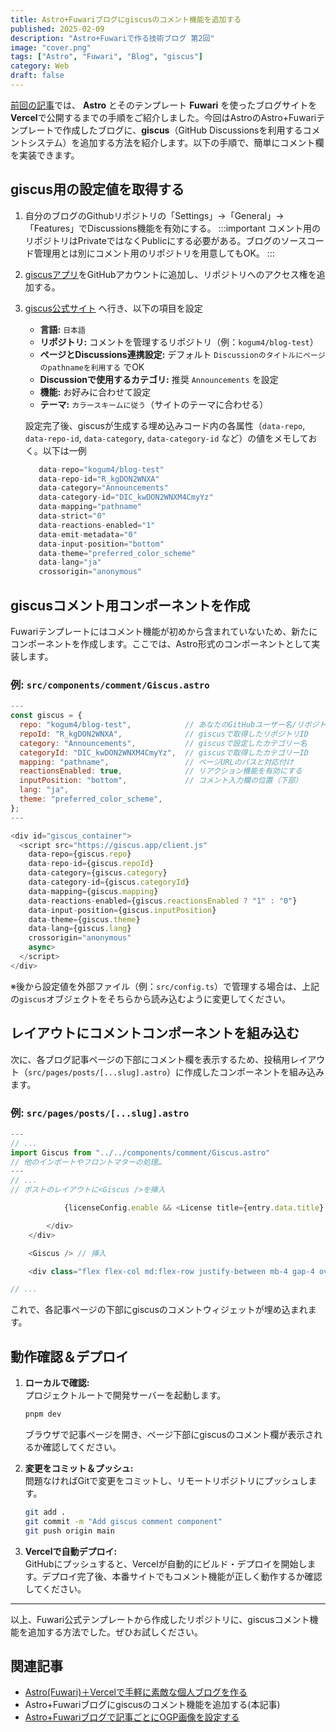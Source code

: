 ```yaml
---
title: Astro+Fuwariブログにgiscusのコメント機能を追加する
published: 2025-02-09
description: "Astro+Fuwariで作る技術ブログ 第2回"
image: "cover.png"
tags: ["Astro", "Fuwari", "Blog", "giscus"]
category: Web
draft: false
---
```


[前回の記事](https://kogum4.com/posts/astro-fuwari-vercel-blog/)では、 **Astro** とそのテンプレート **Fuwari** を使ったブログサイトを **Vercel**で公開するまでの手順をご紹介しました。今回はAstroのAstro+Fuwariテンプレートで作成したブログに、**giscus**（GitHub Discussionsを利用するコメントシステム）を追加する方法を紹介します。以下の手順で、簡単にコメント欄を実装できます。

## giscus用の設定値を取得する

1. 自分のブログのGithubリポジトリの「Settings」→「General」→「Features」でDiscussions機能を有効にする。
  :::important
  コメント用のリポジトリはPrivateではなくPublicにする必要がある。ブログのソースコード管理用とは別にコメント用のリポジトリを用意してもOK。
  :::
2. [giscusアプリ](https://github.com/apps/giscus)をGitHubアカウントに追加し、リポジトリへのアクセス権を追加する。

2. [giscus公式サイト](https://giscus.app/) へ行き、以下の項目を設定
   - **言語:** `日本語`
   - **リポジトリ:** コメントを管理するリポジトリ（例：`kogum4/blog-test`）
   - **ページとDiscussions連携設定:** デフォルト `Discussionのタイトルにページのpathnameを利用する` でOK
   - **Discussionで使用するカテゴリ:** 推奨 `Announcements` を設定
   - **機能:** お好みに合わせて設定
   - **テーマ:** `カラースキームに従う`（サイトのテーマに合わせる）  
   
   設定完了後、giscusが生成する埋め込みコード内の各属性（`data-repo`, `data-repo-id`, `data-category`, `data-category-id` など）の値をメモしておく。以下は一例
   ```javascript
      data-repo="kogum4/blog-test"
      data-repo-id="R_kgDON2WNXA"
      data-category="Announcements"
      data-category-id="DIC_kwDON2WNXM4CmyYz"
      data-mapping="pathname"
      data-strict="0"
      data-reactions-enabled="1"
      data-emit-metadata="0"
      data-input-position="bottom"
      data-theme="preferred_color_scheme"
      data-lang="ja"
      crossorigin="anonymous"
   ```

## giscusコメント用コンポーネントを作成

Fuwariテンプレートにはコメント機能が初めから含まれていないため、新たにコンポーネントを作成します。ここでは、Astro形式のコンポーネントとして実装します。

### 例: `src/components/comment/Giscus.astro`

```javascript
---
const giscus = {
  repo: "kogum4/blog-test",            // あなたのGitHubユーザー名/リポジトリ名
  repoId: "R_kgDON2WNXA",              // giscusで取得したリポジトリID
  category: "Announcements",           // giscusで設定したカテゴリー名
  categoryId: "DIC_kwDON2WNXM4CmyYz",  // giscusで取得したカテゴリーID
  mapping: "pathname",                 // ページURLのパスと対応付け
  reactionsEnabled: true,              // リアクション機能を有効にする
  inputPosition: "bottom",             // コメント入力欄の位置（下部）
  lang: "ja",
  theme: "preferred_color_scheme",
};
---

<div id="giscus_container">
  <script src="https://giscus.app/client.js"
    data-repo={giscus.repo}
    data-repo-id={giscus.repoId}
    data-category={giscus.category}
    data-category-id={giscus.categoryId}
    data-mapping={giscus.mapping}
    data-reactions-enabled={giscus.reactionsEnabled ? "1" : "0"}
    data-input-position={giscus.inputPosition}
    data-theme={giscus.theme}
    data-lang={giscus.lang}
    crossorigin="anonymous"
    async>
  </script>
</div>
```

※後から設定値を外部ファイル（例：`src/config.ts`）で管理する場合は、上記の`giscus`オブジェクトをそちらから読み込むように変更してください。

## レイアウトにコメントコンポーネントを組み込む

次に、各ブログ記事ページの下部にコメント欄を表示するため、投稿用レイアウト（`src/pages/posts/[...slug].astro`）に作成したコンポーネントを組み込みます。

### 例: `src/pages/posts/[...slug].astro`

```javascript
---
// ...
import Giscus from "../../components/comment/Giscus.astro"
// 他のインポートやフロントマターの処理…
---
// ...
// ポストのレイアウトに<Giscus />を挿入

            {licenseConfig.enable && <License title={entry.data.title} slug={entry.slug} pubDate={entry.data.published} class="mb-6 rounded-xl license-container onload-animation"></License>}

        </div>
    </div>

    <Giscus /> // 挿入

    <div class="flex flex-col md:flex-row justify-between mb-4 gap-4 overflow-hidden w-full">

// ...
```

これで、各記事ページの下部にgiscusのコメントウィジェットが埋め込まれます。

## 動作確認＆デプロイ

1. **ローカルで確認:**  
   プロジェクトルートで開発サーバーを起動します。
   ```bash
   pnpm dev
   ```
   ブラウザで記事ページを開き、ページ下部にgiscusのコメント欄が表示されるか確認してください。

2. **変更をコミット＆プッシュ:**  
   問題なければGitで変更をコミットし、リモートリポジトリにプッシュします。
   ```bash
   git add .
   git commit -m "Add giscus comment component"
   git push origin main
   ```

3. **Vercelで自動デプロイ:**  
   GitHubにプッシュすると、Vercelが自動的にビルド・デプロイを開始します。デプロイ完了後、本番サイトでもコメント機能が正しく動作するか確認してください。

---

以上、Fuwari公式テンプレートから作成したリポジトリに、giscusコメント機能を追加する方法でした。ぜひお試しください。

## 関連記事
- [Astro(Fuwari)＋Vercelで手軽に素敵な個人ブログを作る](https://kogum4.com/posts/astro-fuwari-vercel-blog/)
- Astro+Fuwariブログにgiscusのコメント機能を追加する(本記事)
- [Astro+Fuwariブログで記事ごとにOGP画像を設定する](https://kogum4.com/posts/astro-fuwari-ogp-image/)
